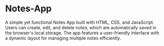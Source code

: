 # Notes-App
A simple yet functional Notes App built with HTML, CSS, and JavaScript. Users can create, edit, and delete notes, which are automatically saved in the browser's local storage. The app features a user-friendly interface with a dynamic layout for managing multiple notes efficiently.
